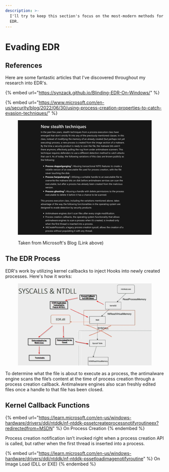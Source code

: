 ```yaml
---
description: >-
  I'll try to keep this section's focus on the most-modern methods for evading
  EDR.
---
```


# Evading EDR

## References

Here are some fantastic articles that I've discovered throughout my research into EDR's.

{% embed url="https://synzack.github.io/Blinding-EDR-On-Windows/" %}

{% embed url="https://www.microsoft.com/en-us/security/blog/2022/06/30/using-process-creation-properties-to-catch-evasion-techniques/" %}

<figure><img src="../../.gitbook/assets/image.png" alt=""><figcaption><p>Taken from Microsoft's Blog (Link above)</p></figcaption></figure>



## The EDR Process

EDR's work by utilizing kernel callbacks to inject Hooks into newly created processes. Here's how it works:&#x20;

<figure><img src="../../.gitbook/assets/image (2).png" alt=""><figcaption></figcaption></figure>

To determine what the file is about to execute as a process, the antimalware engine scans the file’s content at the time of process creation through a process creation callback. Antimalware engines also scan freshly edited files once a handle to that file has been closed.







## Kernel Callback Functions

{% embed url="https://learn.microsoft.com/en-us/windows-hardware/drivers/ddi/ntddk/nf-ntddk-pssetcreateprocessnotifyroutineex?redirectedfrom=MSDN" %}
On Process Creation
{% endembed %}

Process creation notification isn’t invoked right when a process creation API is called, but rather when the first thread is inserted into a process.

{% embed url="https://learn.microsoft.com/en-us/windows-hardware/drivers/ddi/ntddk/nf-ntddk-pssetloadimagenotifyroutine" %}
On Image Load (DLL or EXE)
{% endembed %}
